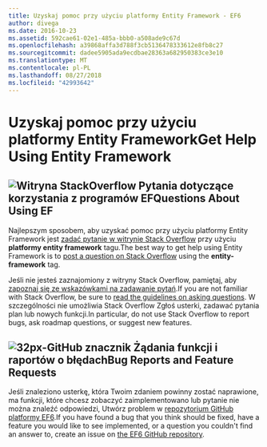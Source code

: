 ```yaml
---
title: Uzyskaj pomoc przy użyciu platformy Entity Framework - EF6
author: divega
ms.date: 2016-10-23
ms.assetid: 592cae61-02e1-485a-bbb0-a508ade9c67d
ms.openlocfilehash: a39868affa3d788f3cb5136478333612e8fb8c27
ms.sourcegitcommit: dadee5905ada9ecdbae28363a682950383ce3e10
ms.translationtype: MT
ms.contentlocale: pl-PL
ms.lasthandoff: 08/27/2018
ms.locfileid: "42993642"
---
```

# <a name="get-help-using-entity-framework"></a><span data-ttu-id="c79fd-102">Uzyskaj pomoc przy użyciu platformy Entity Framework</span><span class="sxs-lookup"><span data-stu-id="c79fd-102">Get Help Using Entity Framework</span></span>
## <a name="stackoverflowef6mediastackoverflowpng-questions-about-using-ef"></a>![Witryna StackOverflow](~/ef6/media/stackoverflow.png) <span data-ttu-id="c79fd-104">Pytania dotyczące korzystania z programów EF</span><span class="sxs-lookup"><span data-stu-id="c79fd-104">Questions About Using EF</span></span>  

<span data-ttu-id="c79fd-105">Najlepszym sposobem, aby uzyskać pomoc przy użyciu platformy Entity Framework jest [zadać pytanie w witrynie Stack Overflow](http://stackoverflow.com/questions/ask) przy użyciu **platformy entity framework** tagu.</span><span class="sxs-lookup"><span data-stu-id="c79fd-105">The best way to get help using Entity Framework is to [post a question on Stack Overflow](http://stackoverflow.com/questions/ask) using the **entity-framework** tag.</span></span>  

<span data-ttu-id="c79fd-106">Jeśli nie jesteś zaznajomiony z witryny Stack Overflow, pamiętaj, aby [zapoznaj się ze wskazówkami na zadawanie pytań](http://stackoverflow.com/help/asking).</span><span class="sxs-lookup"><span data-stu-id="c79fd-106">If you are not familiar with Stack Overflow, be sure to [read the guidelines on asking questions](http://stackoverflow.com/help/asking).</span></span> <span data-ttu-id="c79fd-107">W szczególności nie umożliwia Stack Overflow Zgłoś usterki, zadawać pytania plan lub nowych funkcji.</span><span class="sxs-lookup"><span data-stu-id="c79fd-107">In particular, do not use Stack Overflow to report bugs, ask roadmap questions, or suggest new features.</span></span>  

## <a name="github-mark-32pxef6mediagithub-mark-32pxpng-bug-reports-and-feature-requests"></a>![32px-GitHub znacznik](~/ef6/media/github-mark-32px.png) <span data-ttu-id="c79fd-109">Żądania funkcji i raportów o błędach</span><span class="sxs-lookup"><span data-stu-id="c79fd-109">Bug Reports and Feature Requests</span></span>  

<span data-ttu-id="c79fd-110">Jeśli znaleziono usterkę, która Twoim zdaniem powinny zostać naprawione, ma funkcji, które chcesz zobaczyć zaimplementowano lub pytanie nie można znaleźć odpowiedzi, Utwórz problem w [repozytorium GitHub platformy EF6](https://github.com/aspnet/EntityFramework6/issues).</span><span class="sxs-lookup"><span data-stu-id="c79fd-110">If you have found a bug that you think should be fixed, have a feature you would like to see implemented, or a question you couldn't find an answer to, create an issue on [the EF6 GitHub repository](https://github.com/aspnet/EntityFramework6/issues).</span></span>

